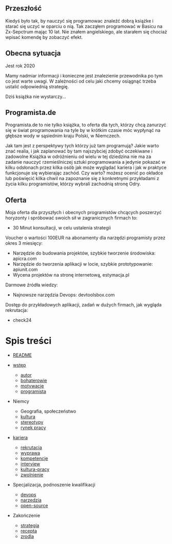 
## Przeszłość
Kiedyś było tak, by nauczyć się programowac znaleźć dobrą książke i starać się uczyć w oparciu o nią.
Tak zacząłem programować w Basicu na Zx-Sepctrum mając 10 lat.
Nie znałem angielskiego, ale starałem się chociaż wpisać komendę by zobaczyć efekt.

## Obecna sytuacja
Jest rok 2020

Mamy nadmiar informacji i konieczne jest znalezienie przewodnika po tym co jest warte uwagi.
W zależności od celu jaki chcemy osiągnąć trzeba ustalić odpowiednią strategię.

Dziś książka nie wystarczy...



## Programista.de
Programista.de to nie tylko książka, to oferta dla tych, którzy chcą zanurzyć się w świat programowania na tyle by w krótkim czasie móc 
wypłynąć na głębsze wody w sąsiednim kraju Polski, w Niemczech.

Jak tam jest z perspektywy tych którzy już tam programują?
Jakie warto znać realia, i jak zaplanować by tam najszybciej zdobyć oczekiwane i zadowolne
Książka w odróżnieniu od wielu w tej dziedzina nie ma za zadanie nauczyć rzemieślniczej sztuki programowania a jedynie pokazać
w kilku odsłonach przez kilka osób jak może wyglądać kariera i jak w praktyce funkcjonuje się wybierając zachód.
Czy warto?
możesz ocenić po okładce lub poświęcić kilka chwil na zapoznanie się z konkretnymi przykładami z życia kilku programistów, którzy wybrali zachodnią stronę Odry.


## Oferta
Moja oferta dla przyszłych i obecnych programistów chcących poszerzyć horyzonty i spróbować swoich sił w zagranicznych firmach to:
+ 30 Minut konsultacji, w celu ustalenia strategii

Voucher o wartości 100EUR na abonamenty dla narzędzi programisty przez okres 3 miesięcy:
  + Narzędzie do budowania projektów, szybkie tworzenie środowiska: apicra.com
  + Narzędzie do tworzenia aplikacji w locie, szybkie prototypowanie: apiunit.com
  + Wycena projektów na stronę internetową, estymacja.pl


Darmowe źródła wiedzy:
  + Najnowsze narzędzia Devops: devtoolsbox.com
  
Dostęp do przykładowych aplikacji, zadań w dużych firmach, jak wygląda rekrutacja:
  + check24



# Spis treści
+ [README](README.md)

+ [wstęp](wstep.md)
    + [autor](autor.md)
    + [bohaterowie](bohaterowie.md)
    + [motywacje](motywacje.md)
    + [programista](programista.md)
    
    
+ Niemcy
    + Geografia, społeczeństwo
    + [kultura](kultura.md)
    + [stereotypy](stereotypy.md) 
    + [rynek pracy](market.md) 
    
        
+ [kariera](kariera.md)
    + [rekrutacja](rekrutacja.md)
    + [wyprawa](wyprawa.md)
    + [kompetencje](kompetencje.md)
    + [interview](interview.md)
    + [kultura-pracy](kultura-pracy.md)
    + [zwolnienie](zwolnienie.md)


+ Specjalizacja, podnoszenie kwalifikacji
    + [devops](devops.md)
    + [narzedzia](narzedzia.md)
    + [open-source](open-source.md)


+ Zakończenie
    + [strategia](strategia.md)
    + [recepta](recepty.md)
    + [zrodla](zrodla.md)

